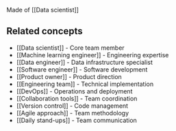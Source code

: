 Made of [[Data scientist]]



## Related concepts

- [[Data scientist]] - Core team member
- [[Machine learning engineer]] - Engineering expertise
- [[Data engineer]] - Data infrastructure specialist
- [[Software engineer]] - Software development
- [[Product owner]] - Product direction
- [[Engineering team]] - Technical implementation
- [[DevOps]] - Operations and deployment
- [[Collaboration tools]] - Team coordination
- [[Version control]] - Code management
- [[Agile approach]] - Team methodology
- [[Daily stand-ups]] - Team communication
